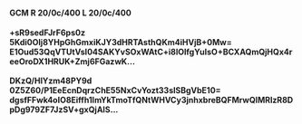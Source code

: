 #### GCM R 20/0c/400 L 20/0c/400
**+sR9sedFJrF6ps0z**<br/>**5Kdi0Olj8YHpGhGmxiKJY3dHRTAsthQKm4iHVjB+0Mw=**<br/>**E1Oud53QqVTUtVsl04SAKYvSOxWAtC+i8lOlfgYuIsO+BCXAQmQjHQx4reeOroDX1HRUK+Zmj6FGazwK...**<br/><br/>
**DKzQ/HIYzm48PY9d**<br/>**0Z5Z60/P1EeEcnDqrzChE55NxCvYozt33slSBgVbE10=**<br/>**dgsfFFwk4oIO8Eiffh1lmYkTmoTfQNtWHVCy3jnhxbreBQFMrwQIMRlzR8DpDg979ZF7JzSV+gxQjAIS...**
